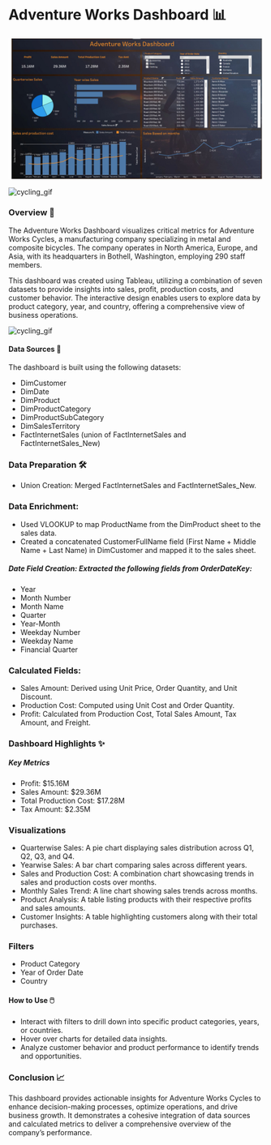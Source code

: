 # Adventure Works Dashboard 📊

![dasboard perview](https://github.com/Mujahid-max/Tableau_adventure_works/blob/main/Screenshot%202025-01-22%20173920.png?raw=true)

![cycling_gif](https://media3.giphy.com/media/v1.Y2lkPTc5MGI3NjExcjh3b3A5c214ZDk1b2FoNDdieGY3aDdscjB2MmRmaGtieHIwcnkyMCZlcD12MV9pbnRlcm5hbF9naWZfYnlfaWQmY3Q9Zw/3o7TKVLpgWcUwpjWBG/giphy.gif)
### Overview 🏢

The Adventure Works Dashboard visualizes critical metrics for Adventure Works Cycles, a manufacturing company specializing in metal and composite bicycles. The company operates in North America, Europe, and Asia, with its headquarters in Bothell, Washington, employing 290 staff members.

This dashboard was created using Tableau, utilizing a combination of seven datasets to provide insights into sales, profit, production costs, and customer behavior. The interactive design enables users to explore data by product category, year, and country, offering a comprehensive view of business operations.


![cycling_gif](https://media3.giphy.com/media/v1.Y2lkPTc5MGI3NjExdHZvdDJvdnF5aHBkNTFmczV4aW03cXRiY2UxYTFmdnBrYjA4Zmd2ZyZlcD12MV9pbnRlcm5hbF9naWZfYnlfaWQmY3Q9Zw/TfXr6aBCykBwf8ilSP/giphy.gif)




#### Data Sources 📂

The dashboard is built using the following datasets:

 * DimCustomer
* DimDate
* DimProduct
* DimProductCategory
* DimProductSubCategory
* DimSalesTerritory
* FactInternetSales (union of FactInternetSales and FactInternetSales_New)

### Data Preparation 🛠️

* Union Creation: Merged FactInternetSales and FactInternetSales_New.
### Data Enrichment:

* Used VLOOKUP to map ProductName from the DimProduct sheet to the sales data.
* Created a concatenated CustomerFullName field (First Name + Middle Name + Last Name) in DimCustomer and mapped it to the sales sheet.

##### Date Field Creation: Extracted the following fields from OrderDateKey:
* Year
* Month Number
* Month Name
* Quarter
* Year-Month
* Weekday Number
* Weekday Name
* Financial Quarter
 
### Calculated Fields:

* Sales Amount: Derived using Unit Price, Order Quantity, and Unit Discount.
* Production Cost: Computed using Unit Cost and Order Quantity.
* Profit: Calculated from Production Cost, Total Sales Amount, Tax Amount, and Freight.

### Dashboard Highlights ✨
##### Key Metrics

* Profit: $15.16M
* Sales Amount: $29.36M
* Total Production Cost: $17.28M
* Tax Amount: $2.35M

### Visualizations

* Quarterwise Sales: A pie chart displaying sales distribution across Q1, Q2, Q3, and Q4.
* Yearwise Sales: A bar chart comparing sales across different years.
* Sales and Production Cost: A combination chart showcasing trends in sales and production costs over months.
* Monthly Sales Trend: A line chart showing sales trends across months.
* Product Analysis: A table listing products with their respective profits and sales amounts.
* Customer Insights: A table highlighting customers along with their total purchases.

### Filters

* Product Category
* Year of Order Date
* Country

#### How to Use 🖱️

* Interact with filters to drill down into specific product categories, years, or countries.
* Hover over charts for detailed data insights.
* Analyze customer behavior and product performance to identify trends and opportunities.

### Conclusion 📈

This dashboard provides actionable insights for Adventure Works Cycles to enhance decision-making processes, optimize operations, and drive business growth. It demonstrates a cohesive integration of data sources and calculated metrics to deliver a comprehensive overview of the company’s performance.


